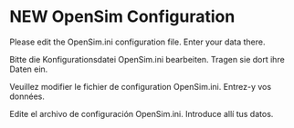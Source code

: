 # NEW OpenSim Configuration

Please edit the OpenSim.ini configuration file.
Enter your data there.

Bitte die Konfigurationsdatei OpenSim.ini bearbeiten.
Tragen sie dort ihre Daten ein.

Veuillez modifier le fichier de configuration OpenSim.ini.
Entrez-y vos données.

Edite el archivo de configuración OpenSim.ini.
Introduce allí tus datos.
